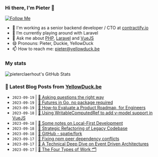 ### Hi there, I'm Pieter 👋  
[![Follow Me](https://img.shields.io/github/followers/pieterclaerhout?label=Follow&style=social)](https://github.com/pieterclaerhout)

- 🏢 I'm working as a senior backend developer / CTO at [contractify.io](https://contractify.io)
- 🌱 I’m currently playing around with Laravel
- 💬 Ask me about [PHP](https://php.net), [Laravel](http://laravel.com) and [VueJS](https://vuejs.org)
- 😄 Pronouns: Pieter, Duckie, YellowDuck
- 📫 How to reach me: pieter@yellowduck.be

### My stats

![pieterclaerhout's GitHub Stats](https://github-readme-stats.vercel.app/api?username=pieterclaerhout&show_icons=true&count_private=true&line_height=40)

### 📩 Latest Blog Posts from [YellowDuck.be](https://www.yellowduck.be/)
<!-- BLOG-POST-LIST:START -->
- `2023-09-19` | [🔗 Asking questions the right way](https://www.yellowduck.be/posts/asking-questions-the-right-way)  
- `2023-09-19` | [🔗 Futures in Go, no package required](https://www.yellowduck.be/posts/futures-in-go-no-package-required)  
- `2023-09-19` | [🔗 How-to Evaluate a Product Roadmap, for Engineers](https://www.yellowduck.be/posts/how-to-evaluate-a-product-roadmap-for-engineers)  
- `2023-09-18` | [🐥 Using WritableComputedRef to add v-model support in VueJS](https://www.yellowduck.be/posts/using-writablecomputedref-to-add-v-model-support-in-vuejs)  
- `2023-09-18` | [🔗 Some notes on Local-First Development](https://www.yellowduck.be/posts/some-notes-on-local-first-development)  
- `2023-09-18` | [🔗 Strategic Refactoring of Legacy Codebase](https://www.yellowduck.be/posts/strategic-refactoring-of-legacy-codebase)  
- `2023-09-18` | [🔗 GitHub - spatie/fork](https://www.yellowduck.be/posts/github-spatie-fork)  
- `2023-09-17` | [🐥 Fixing npm peer dependency conflicts](https://www.yellowduck.be/posts/fixing-npm-peer-dependency-conflicts)  
- `2023-09-17` | [🔗 A Technical Deep Dive on Event Driven Architectures](https://www.yellowduck.be/posts/a-technical-deep-dive-on-event-driven-architectures)  
- `2023-09-17` | [🔗 The Four Types of Work 🗂](https://www.yellowduck.be/posts/the-four-types-of-work)  

<!-- BLOG-POST-LIST:END -->

